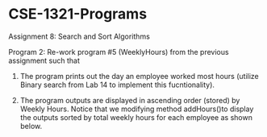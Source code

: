 # CSE-1321-Programs

Assignment 8: Search and Sort Algorithms

Program 2: Re-work program #5 (WeeklyHours) from the previous assignment such that 

1.	The program prints out the day an employee worked most hours (utilize Binary search from Lab 14 to implement this fucntionality).
  
2.	The program outputs are displayed in ascending order (stored) by Weekly Hours. Notice that we modifying method addHours()to display the outputs sorted by total weekly hours for each employee as shown below. 
